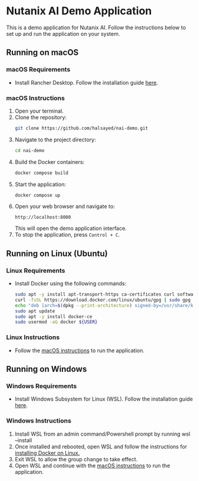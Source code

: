 # Nutanix AI Demo Application

This is a demo application for Nutanix AI. Follow the instructions below to set up and run the application on your system.

## Running on macOS

### macOS Requirements

- Install Rancher Desktop. Follow the installation guide [here](https://docs.rancherdesktop.io/getting-started/installation/).

### macOS Instructions

1. Open your terminal.
2. Clone the repository:
   ```bash
   git clone https://github.com/halsayed/nai-demo.git
   ```
3. Navigate to the project directory:
   ```bash
   cd nai-demo
   ```
4. Build the Docker containers:
   ```bash
   docker compose build
   ```
5. Start the application:
   ```bash
   docker compose up
   ```
6. Open your web browser and navigate to:
   ```
   http://localhost:8000
   ```
   This will open the demo application interface.
7. To stop the application, press `Control + C`.

## Running on Linux (Ubuntu)

### Linux Requirements

- Install Docker using the following commands:
  ```bash
  sudo apt -y install apt-transport-https ca-certificates curl software-properties-common
  curl -fsSL https://download.docker.com/linux/ubuntu/gpg | sudo gpg --dearmor -o /usr/share/keyrings/docker-archive-keyring.gpg
  echo "deb [arch=$(dpkg --print-architecture) signed-by=/usr/share/keyrings/docker-archive-keyring.gpg] https://download.docker.com/linux/ubuntu $(lsb_release -cs) stable" | sudo tee /etc/apt/sources.list.d/docker.list > /dev/null
  sudo apt update
  sudo apt -y install docker-ce
  sudo usermod -aG docker ${USER}
  ```

### Linux Instructions

- Follow the [macOS instructions](#macos-instructions) to run the application.

## Running on Windows

### Windows Requirements

- Install Windows Subsystem for Linux (WSL). Follow the installation guide [here](https://learn.microsoft.com/en-us/windows/wsl/install).

### Windows Instructions

1.	Install WSL from an admin command/Powershell prompt by running wsl –install
2.	Once installed and rebooted, open WSL and follow the instructions for [installing Docker on Linux.](#linux-requirements)
3.	Exit WSL to allow the group change to take effect. 
4.	Open WSL and continue with the [macOS instructions](#macos-instructions) to run the application.